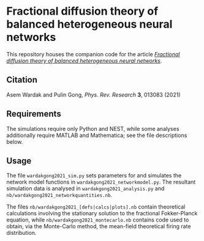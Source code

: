 # Fractional diffusion theory of balanced heterogeneous neural networks

This repository houses the companion code for the article [*Fractional diffusion theory of balanced heterogeneous neural networks*](https://doi.org/10.1103/PhysRevResearch.3.013083).

## Citation
Asem Wardak and Pulin Gong, *Phys. Rev. Research* **3**, 013083 (2021)

## Requirements
The simulations require only Python and NEST, while some analyses additionally require MATLAB and Mathematica; see the file descriptions below.

## Usage
The file `wardakgong2021_sim.py` sets parameters for and simulates the network model functions in `wardakgong2021_networkmodel.py`.
The resultant simulation data is analysed in `wardakgong2021_analysis.py` and `nb/wardakgong2021_networkquantities.nb`.

The files `nb/wardakgong2021_[defs|calcs|plots].nb` contain theoretical calculations involving the stationary solution to the fractional Fokker-Planck equation, while `nb/wardakgong2021_montecarlo.nb` contains code used to obtain, via the Monte-Carlo method, the mean-field theoretical firing rate distribution.
